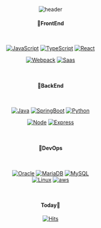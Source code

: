 <div align="center">

![header](https://capsule-render.vercel.app/api?type=waving&color=gradient&height=300&section=header&text=Davin%20Song💭&fontSize=70)

<h4>📌FrontEnd</h4>
<br/>

  [![JavaScript](https://img.shields.io/badge/JavaScript-ffb13b?style=flat-square&logo=javascript&logoColor=white)]()
  [![TypeScript](https://img.shields.io/badge/TypeScript-3178C6?style=flat-square&logo=TypeScript&logoColor=white)]()
  [![React](https://img.shields.io/badge/React-61DAFB?style=flat-square&logo=React&logoColor=black)]()

  [![Webpack](https://img.shields.io/badge/Webpack-8DD6F9?style=flat-square&logo=Webpack&logoColor=white)]()
  [![Saas](https://img.shields.io/badge/Sass-CC6699?style=flat-square&logo=sass&logoColor=white)]()


<br/>
<h4>📌BackEnd</h4>
<br/>

  [![Java](https://img.shields.io/badge/Java-007396?style=flat-square&logo=Java&logoColor=white)]()
  [![SpringBoot](https://img.shields.io/badge/SpringBoot-6DB33F?style=flat-square&logo=Spring&logoColor=white)]()
  [![Python](https://img.shields.io/badge/Python-3766AB?style=flat-square&logo=Python&logoColor=white)]()

  [![Node](https://img.shields.io/badge/Node-339933?style=flat-square&logo=Node.js&logoColor=white)]()
  [![Express](https://img.shields.io/badge/Express-000000?style=flat-square&logo=Express&logoColor=white)]()

<br/>
<h4>📌DevOps</h4>
<br/>

  [![Oracle](https://img.shields.io/badge/Oracle-F80000?style=flat-square&logo=oracle&logoColor=white)]()
  [![MariaDB](https://img.shields.io/badge/MariaDB-003545?style=flat-square&logo=mariadb&logoColor=white)]()
  [![MySQL](https://img.shields.io/badge/MySQL-4479A1?style=flat-square&logo=MySQL&logoColor=white)]()  
  [![Linux](https://img.shields.io/badge/Linux-FCC624?style=flat-square&logo=Linux&logoColor=white)]()
  [![aws](https://img.shields.io/badge/aws-333664?style=flat-square&logo=amazon-aws&logoColor=white)]()

<br/>
<h4>Today🔆</h4>
  
  [![Hits](https://hits.seeyoufarm.com/api/count/incr/badge.svg?url=https%3A%2F%2Fgithub.com%2Fdaxjective&count_bg=%23EEED40&title_bg=%239F9C9C&icon=github.svg&icon_color=%23E7E7E7&title=hits&edge_flat=false)](https://github.com/daxjective)  

</div>
